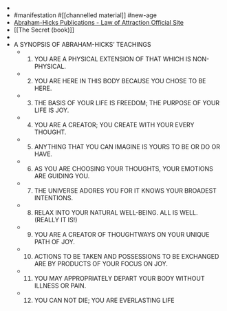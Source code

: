 -
- #manifestation #[[channelled material]] #new-age
- [Abraham-Hicks Publications - Law of Attraction Official Site](https://www.abraham-hicks.com/)
- [[The Secret (book)]]
-
- A SYNOPSIS OF ABRAHAM-HICKS’ TEACHINGS
	- 1. YOU ARE A PHYSICAL EXTENSION OF THAT WHICH IS NON-PHYSICAL.
	- 2. YOU ARE HERE IN THIS BODY BECAUSE YOU CHOSE TO BE HERE.
	- 3. THE BASIS OF YOUR LIFE IS FREEDOM; THE PURPOSE OF YOUR LIFE IS JOY.
	- 4. YOU ARE A CREATOR; YOU CREATE WITH YOUR EVERY THOUGHT.
	- 5. ANYTHING THAT YOU CAN IMAGINE IS YOURS TO BE OR DO OR HAVE.
	- 6. AS YOU ARE CHOOSING YOUR THOUGHTS, YOUR EMOTIONS ARE GUIDING YOU.
	- 7. THE UNIVERSE ADORES YOU FOR IT KNOWS YOUR BROADEST INTENTIONS.
	- 8. RELAX INTO YOUR NATURAL WELL-BEING. ALL IS WELL. (REALLY IT IS!)
	- 9. YOU ARE A CREATOR OF THOUGHTWAYS ON YOUR UNIQUE PATH OF JOY.
	- 10. ACTIONS TO BE TAKEN AND POSSESSIONS TO BE EXCHANGED ARE BY PRODUCTS OF YOUR FOCUS ON JOY.
	- 11. YOU MAY APPROPRIATELY DEPART YOUR BODY WITHOUT ILLNESS OR PAIN.
	- 12. YOU CAN NOT DIE; YOU ARE EVERLASTING LIFE